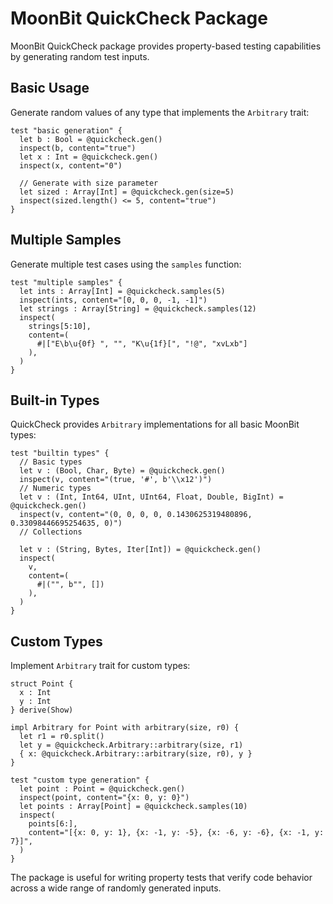 # MoonBit QuickCheck Package

MoonBit QuickCheck package provides property-based testing capabilities by generating random test inputs.

## Basic Usage

Generate random values of any type that implements the `Arbitrary` trait:

```moonbit
test "basic generation" {
  let b : Bool = @quickcheck.gen()
  inspect(b, content="true")
  let x : Int = @quickcheck.gen()
  inspect(x, content="0")

  // Generate with size parameter
  let sized : Array[Int] = @quickcheck.gen(size=5)
  inspect(sized.length() <= 5, content="true")
}
```

## Multiple Samples

Generate multiple test cases using the `samples` function:

```moonbit
test "multiple samples" {
  let ints : Array[Int] = @quickcheck.samples(5)
  inspect(ints, content="[0, 0, 0, -1, -1]")
  let strings : Array[String] = @quickcheck.samples(12)
  inspect(
    strings[5:10],
    content=(
      #|["E\b\u{0f} ", "", "K\u{1f}[", "!@", "xvLxb"]
    ),
  )
}
```

## Built-in Types

QuickCheck provides `Arbitrary` implementations for all basic MoonBit types:

```moonbit
test "builtin types" {
  // Basic types
  let v : (Bool, Char, Byte) = @quickcheck.gen()
  inspect(v, content="(true, '#', b'\\x12')")
  // Numeric types
  let v : (Int, Int64, UInt, UInt64, Float, Double, BigInt) = @quickcheck.gen()
  inspect(v, content="(0, 0, 0, 0, 0.1430625319480896, 0.33098446695254635, 0)")
  // Collections

  let v : (String, Bytes, Iter[Int]) = @quickcheck.gen()
  inspect(
    v,
    content=(
      #|("", b"", [])
    ),
  )
}
```

## Custom Types

Implement `Arbitrary` trait for custom types:

```moonbit
struct Point {
  x : Int
  y : Int
} derive(Show)

impl Arbitrary for Point with arbitrary(size, r0) {
  let r1 = r0.split()
  let y = @quickcheck.Arbitrary::arbitrary(size, r1)
  { x: @quickcheck.Arbitrary::arbitrary(size, r0), y }
}

test "custom type generation" {
  let point : Point = @quickcheck.gen()
  inspect(point, content="{x: 0, y: 0}")
  let points : Array[Point] = @quickcheck.samples(10)
  inspect(
    points[6:],
    content="[{x: 0, y: 1}, {x: -1, y: -5}, {x: -6, y: -6}, {x: -1, y: 7}]",
  )
}
```

The package is useful for writing property tests that verify code behavior across a wide range of randomly generated inputs.
